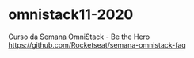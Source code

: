 # omnistack11-2020
Curso da Semana OmniStack - Be the Hero
https://github.com/Rocketseat/semana-omnistack-faq
